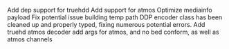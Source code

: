 Add dep support for truehdd
Add support for atmos
Optimize mediainfo payload
Fix potential issue building temp path
DDP encoder class has been cleaned up and properly typed, fixing numerous potential errors.
Add truehd atmos decoder
add args for atmos, and no bed conform, as well as atmos channels